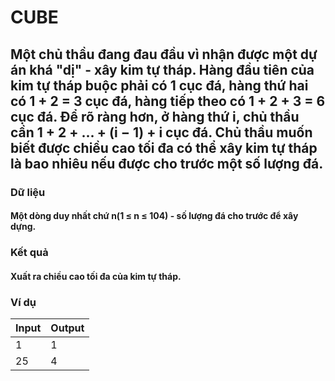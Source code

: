 # CUBE
## Một chủ thầu đang đau đầu vì nhận được một dự án khá "dị" - xây kim tự tháp. Hàng đầu tiên của kim tự tháp buộc phải có 1 cục đá, hàng thứ hai có 1 + 2 = 3 cục đá, hàng tiếp theo có 1 + 2 + 3 = 6 cục đá. Để rõ ràng hơn, ở hàng thứ i, chủ thầu cần 1 + 2 + ... + (i − 1) + i cục đá. Chủ thầu muốn biết được chiều cao tối đa có thể xây kim tự tháp là bao nhiêu nếu được cho trước một số lượng đá.
### Dữ liệu
#### Một dòng duy nhất chứ n(1 ≤ n ≤ 104) - số lượng đá cho trước để xây dựng.
### Kết quả
#### Xuất ra chiều cao tối đa của kim tự tháp.
### Ví dụ
| Input      | Output |
|-------     |--------|
|1           |1       |
|25          |4       |
